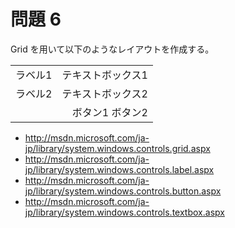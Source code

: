 # 問題 6
Grid を用いて以下のようなレイアウトを作成する。

<table>
	<tr><td>ラベル1</td><td>テキストボックス1</td></tr>
	<tr><td>ラベル2</td><td>テキストボックス2</td></tr>
	<tr><td colspan="2" style="text-align: right">ボタン1 ボタン2</td></tr>
</table>

- http://msdn.microsoft.com/ja-jp/library/system.windows.controls.grid.aspx
- http://msdn.microsoft.com/ja-jp/library/system.windows.controls.label.aspx
- http://msdn.microsoft.com/ja-jp/library/system.windows.controls.button.aspx
- http://msdn.microsoft.com/ja-jp/library/system.windows.controls.textbox.aspx

